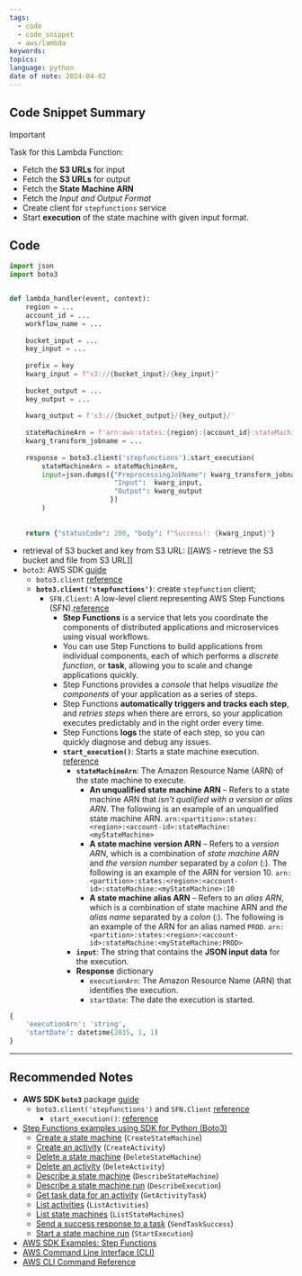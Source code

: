 ```yaml
---
tags:
  - code
  - code_snippet
  - aws/lambda
keywords: 
topics: 
language: python
date of note: 2024-04-02
---
```


## Code Snippet Summary

>[!important]
>Task for this Lambda Function:
>- Fetch the **S3 URLs** for input
>- Fetch the **S3 URLs** for output
>- Fetch the **State Machine ARN**
>- Fetch the *Input and Output Format*
>- Create client for `stepfunctions` service
>- Start **execution** of the state machine with given input format.

## Code

```python
import json
import boto3


def lambda_handler(event, context):
    region = ...
    account_id = ...
    workflow_name = ...
    
    bucket_input = ...
    key_input = ...
    
    prefix = key
    kwarg_input = f"s3://{bucket_input}/{key_input}"
    
    bucket_output = ...
    key_output = ...
    
    kwarg_output = f's3://{bucket_output}/{key_output}/'
    
    stateMachineArn = f'arn:aws:states:{region}:{account_id}:stateMachine:{workflow_name}'
    kwarg_transform_jobname = ...
    
    response = boto3.client('stepfunctions').start_execution(
        stateMachineArn = stateMachineArn,
        input=json.dumps({"PreprocessingJobName": kwarg_transform_jobname,
                          "Input":  kwarg_input,
                          "Output": kwarg_output
                         })
        )
        
        
    return {"statusCode": 200, "body": f"Success!: {kwarg_input}"}

```

- retrieval of S3 bucket and key from S3 URL: [[AWS - retrieve the S3 bucket and file from S3 URL]]
- `boto3`: AWS SDK [guide](https://boto3.amazonaws.com/v1/documentation/api/latest/guide/quickstart.html)
	- `boto3.client` [reference](https://boto3.amazonaws.com/v1/documentation/api/latest/reference/core/boto3.html#boto3.client)
	- **`boto3.client('stepfunctions')`**: create `stepfunction` client; 
		- `SFN.Client`:  A low-level client representing AWS Step Functions (SFN).[reference](https://boto3.amazonaws.com/v1/documentation/api/latest/reference/services/stepfunctions.html)
			- **Step Functions** is a service that lets you coordinate the components of distributed applications and microservices using visual workflows.
			- You can use Step Functions to build applications from individual components, each of which performs a *discrete function*, or **task**, allowing you to scale and change applications quickly.
			- Step Functions provides a *console* that helps *visualize the components* of your application as a series of steps.
			- Step Functions **automatically triggers and tracks each step**, and *retries steps* when there are errors, so your application executes predictably and in the right order every time. 
			- Step Functions **logs** the state of each step, so you can quickly diagnose and debug any issues.
			- **`start_execution()`**: Starts a state machine execution. [reference](https://boto3.amazonaws.com/v1/documentation/api/latest/reference/services/stepfunctions/client/start_execution.html)
				- **`stateMachineArn`**:  The Amazon Resource Name (ARN) of the state machine to execute. 
					- **An unqualified state machine ARN** – Refers to a state machine ARN that *isn’t qualified with a version or alias ARN*. The following is an example of an unqualified state machine ARN. `arn:<partition>:states:<region>:<account-id>:stateMachine:<myStateMachine>`
					- **A state machine version ARN** – Refers to a *version ARN*, which is a combination of *state machine ARN* and *the version number* separated by a *colon* (:). The following is an example of the ARN for version 10. `arn:<partition>:states:<region>:<account-id>:stateMachine:<myStateMachine>:10` 
					- **A state machine alias ARN** – Refers to an *alias ARN*, which is a combination of state machine ARN and *the alias name* separated by a *colon* (:). The following is an example of the ARN for an alias named `PROD`. `arn:<partition>:states:<region>:<account-id>:stateMachine:<myStateMachine:PROD>` 
				- **`input`**: The string that contains the **JSON input data** for the execution. 
				- **Response** dictionary 
					- `executionArn`: The Amazon Resource Name (ARN) that identifies the execution.
					- `startDate`: The date the execution is started.
```python
{
    'executionArn': 'string',
    'startDate': datetime(2015, 1, 1)
}
```



-----------
##  Recommended Notes

- **AWS SDK `boto3`** package [guide](https://boto3.amazonaws.com/v1/documentation/api/latest/guide/quickstart.html)
	- `boto3.client('stepfunctions')` and `SFN.Client` [reference](https://boto3.amazonaws.com/v1/documentation/api/latest/reference/services/stepfunctions.html)
		- `start_execution()`: [reference](https://boto3.amazonaws.com/v1/documentation/api/latest/reference/services/stepfunctions/client/start_execution.html)
- [Step Functions examples using SDK for Python (Boto3)](https://docs.aws.amazon.com/code-library/latest/ug/python_3_sfn_code_examples.html)
	- [Create a state machine](https://github.com/awsdocs/aws-doc-sdk-examples/blob/main/python/example_code/stepfunctions/state_machines.py#L28) (`CreateStateMachine`)
	- [Create an activity](https://github.com/awsdocs/aws-doc-sdk-examples/blob/main/python/example_code/stepfunctions/activities.py#L31) (`CreateActivity`)
	- [Delete a state machine](https://github.com/awsdocs/aws-doc-sdk-examples/blob/main/python/example_code/stepfunctions/state_machines.py#L138) (`DeleteStateMachine`)
	- [Delete an activity](https://github.com/awsdocs/aws-doc-sdk-examples/blob/main/python/example_code/stepfunctions/activities.py#L118) (`DeleteActivity`)
	- [Describe a state machine](https://github.com/awsdocs/aws-doc-sdk-examples/blob/main/python/example_code/stepfunctions/state_machines.py#L75) (`DescribeStateMachine`)
	- [Describe a state machine run](https://github.com/awsdocs/aws-doc-sdk-examples/blob/main/python/example_code/stepfunctions/state_machines.py#L118) (`DescribeExecution`)
	- [Get task data for an activity](https://github.com/awsdocs/aws-doc-sdk-examples/blob/main/python/example_code/stepfunctions/activities.py#L73) (`GetActivityTask`)
	- [List activities](https://github.com/awsdocs/aws-doc-sdk-examples/blob/main/python/example_code/stepfunctions/activities.py#L51) (`ListActivities`)
	- [List state machines](https://github.com/awsdocs/aws-doc-sdk-examples/blob/main/python/example_code/stepfunctions/state_machines.py#L53) (`ListStateMachines`)
	- [Send a success response to a task](https://github.com/awsdocs/aws-doc-sdk-examples/blob/main/python/example_code/stepfunctions/activities.py#L95) (`SendTaskSuccess`)
	- [Start a state machine run](https://github.com/awsdocs/aws-doc-sdk-examples/blob/main/python/example_code/stepfunctions/state_machines.py#L95) (`StartExecution`)
- [AWS SDK Examples: Step Functions](https://github.com/awsdocs/aws-doc-sdk-examples/tree/main/python/example_code/stepfunctions#code-examples)
- [AWS Command Line Interface (CLI)](https://aws.amazon.com/cli/)
- [AWS CLI Command Reference](https://docs.aws.amazon.com/cli/latest/)